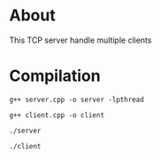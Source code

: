 # About
This TCP server handle multiple clients

# Compilation
```
g++ server.cpp -o server -lpthread
```
```
g++ client.cpp -o client
```
```
./server
```
```
./client
```

